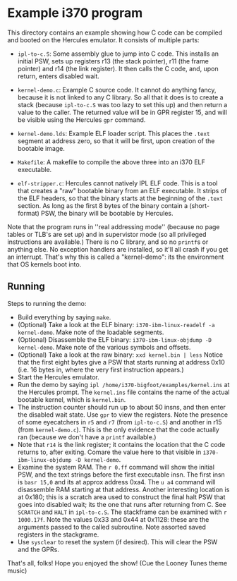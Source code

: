 # Example i370 program

This directory contains an example showing how C code can be compiled
and booted on the Hercules emulator.  It consists of multiple parts:

* `ipl-to-c.S`: Some assembly glue to jump into C code. This installs
  an initial PSW, sets up registers r13 (the stack pointer), r11 (the
  frame pointer) and r14 (the link register). It then calls the C code,
  and, upon return, enters disabled wait.

* `kernel-demo.c`: Example C source code. It cannot do anything fancy,
  because it is not linked to any C library. So all that it does is to
  create a stack (because `ipl-to-c.S` was too lazy to set this up)
  and then return a value to the caller. The returned value will be
  in GPR register 15, and will be visible using the Hercules `gpr`
  command.

* `kernel-demo.lds`: Example ELF loader script. This places the `.text`
  segment at address zero, so that it will be first, upon creation of
  the bootable image.

* `Makefile`: A makefile to compile the above three into an i370 ELF
  executable.

* `elf-stripper.c`: Hercules cannot natively IPL ELF code. This is a
  tool that creates a "raw" bootable binary from an ELF executable.
  It strips of the ELF headers, so that the binary starts at the
  beginning of the `.text` section. As long as the first 8 bytes of the
  binary contain a (short-format) PSW, the binary will be bootable by
  Hercules.

Note that the program runs in ''real addressing mode'' (because no
page tables or TLB's are set up) and in supervistor mode (so all
privileged instructions are available.) There is no C library, and
so no `printf`s or anything else. No exception handlers are installed,
so it'll all crash if you get an interrupt. That's why this is called a
"kernel-demo": its the environment that OS kernels boot into.

## Running
Steps to running the demo:

* Build everything by saying `make`.
* (Optional) Take a look at the ELF binary:
  `i370-ibm-linux-readelf -a kernel-demo`.  Make note of the loadable
  segments.
* (Optional) Disassemble the ELF binary:
  `i370-ibm-linux-objdump -D kernel-demo`.  Make note of the various
  symbols and offsets.
* (Optional) Take a look at the raw binary: `xxd kernel.bin | less`
  Notice that the first eight bytes give a PSW that starts running at
  address 0x10 (i.e. 16 bytes in, where the very first instruction appears.)
* Start the Hercules emulator.
* Run the demo by saying `ipl /home/i370-bigfoot/examples/kernel.ins`
  at the Hercules prompt. The `kernel.ins` file contains the name of
  the actual bootable kernel, which is `kernel.bin`.
* The instruction counter should run up to about 50 insns, and then enter
  the disabled wait state. Use `gpr` to view the registers. Note the
  presence of some eyecatchers in `r5` and `r7` (from `ipl-to-c.S`) and
  another in r15 (from `kernel-demo.c`). This is the only evidence that
  the code actually ran (because we don't have a `printf` available.)
* Note that `r14` is the link register; it contains the location that
  the C code returns to, after exiting. Comare the value here to that
  visible in `i370-ibm-linux-objdump -D kernel-demo`.
* Examine the system RAM. The `r 0.ff` command will show the initial
  PSW, and the text strings before the first executable insn. The first
  insn is `basr 15,0` and its at approx address 0xa4.  The `u a4`
  command will disassemble RAM starting at that address. Another
  interesting location is at 0x180; this is a scratch area used to
  construct the final halt PSW that goes into disabled wait; its the
  one that runs after returning from C. See `SCRATCH` and `HALT` in
  `ipl-to-c.S`. The stackframe can be examined with `r 1000.17f`.
  Note the values 0x33 and 0x44 at 0x1128: these are the arguments
  passed to the called subroutine.  Note assorted saved registers
  in the stackgrame.
* Use `sysclear` to reset the system (if desired). This will clear the
  PSW and the GPRs.

That's all, folks!
Hope you enjoyed the show!
(Cue the Looney Tunes theme music)
